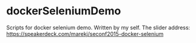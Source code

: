 # dockerSeleniumDemo
Scripts for docker selenium demo. Written by my self. The slider address: https://speakerdeck.com/marekj/seconf2015-docker-selenium
